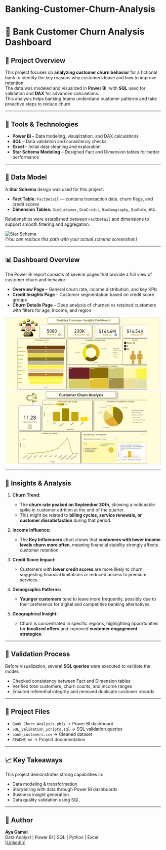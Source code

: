 # Banking-Customer-Churn-Analysis
# 🏦 Bank Customer Churn Analysis Dashboard

## 📘 Project Overview
This project focuses on **analyzing customer churn behavior** for a fictional bank to identify the key reasons why customers leave and how to improve retention.  
The data was modeled and visualized in **Power BI**, with **SQL** used for validation and **DAX** for advanced calculations.  
This analysis helps banking teams understand customer patterns and take proactive steps to reduce churn.

---

## 🧰 Tools & Technologies
- **Power BI** – Data modeling, visualization, and DAX calculations  
- **SQL** – Data validation and consistency checks  
- **Excel** – Initial data cleaning and exploration  
- **Star Schema Modeling** – Designed Fact and Dimension tables for better performance  

---

## 🧩 Data Model
A **Star Schema** design was used for this project:  
- **Fact Table:** `FactDetail` — contains transaction data, churn flags, and credit scores  
- **Dimension Tables:** `DimCustomer`, `DimCredit`, `DimGeography`, `DimDate`, etc.  

Relationships were established between `FactDetail` and dimensions to support smooth filtering and aggregation.

![Star Schema](images/star_schema.png)  
*(You can replace this path with your actual schema screenshot.)*

---

## 📊 Dashboard Overview
The Power BI report consists of several pages that provide a full view of customer churn and behavior:
- **Overview Page** – General churn rate, income distribution, and key KPIs  
- **Credit Insights Page** – Customer segmentation based on credit score groups  
- **Churn Details Page** – Deep analysis of churned vs retained customers with filters for age, income, and region  

![Dashboard Screenshot 1](banking%20report.png)  
![Dashboard Screenshot 2](banking%20report2.png)

---

## 🧠 Insights & Analysis

1. **Churn Trend:**  
   - The **churn rate peaked on September 30th**, showing a noticeable spike in customer attrition at the end of the quarter.  
   - This might be related to **billing cycles, service renewals, or customer dissatisfaction** during that period.

2. **Income Influence:**  
   - The **Key Influencers** chart shows that **customers with lower income levels churn more often**, meaning financial stability strongly affects customer retention.

3. **Credit Score Impact:**  
   - Customers with **lower credit scores** are more likely to churn, suggesting financial limitations or reduced access to premium services.

4. **Demographic Patterns:**  
   - **Younger customers** tend to leave more frequently, possibly due to their preference for digital and competitive banking alternatives.

5. **Geographical Insight:**  
   - Churn is concentrated in specific regions, highlighting opportunities for **localized offers** and improved **customer engagement strategies**.

---

## 🧮 Validation Process
Before visualization, several **SQL queries** were executed to validate the model:
- Checked consistency between Fact and Dimension tables  
- Verified total customers, churn counts, and income ranges  
- Ensured referential integrity and removed duplicate customer records  

---

## 📎 Project Files
- `Bank_Churn_Analysis.pbix` → Power BI dashboard  
- `SQL_Validation_Scripts.sql` → SQL validation queries  
- `bank_customers.csv` → Cleaned dataset  
- `README.md` → Project documentation  

---

## 📈 Key Takeaways
This project demonstrates strong capabilities in:
- Data modeling & transformation  
- Storytelling with data through Power BI dashboards  
- Business insight generation  
- Data quality validation using SQL  

---

## 🔗 Author
**Aya Gamal**  
Data Analyst | Power BI | SQL | Python | Excel  
[[LinkedIn](www.linkedin.com/in/aya-gamal-senara)]
